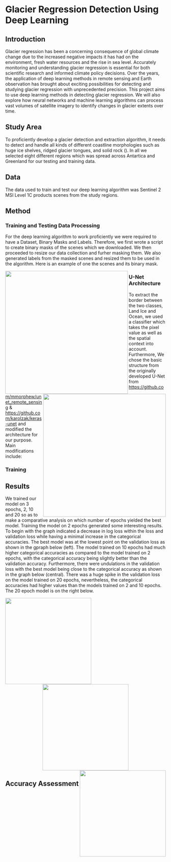 # Glacier Regression Detection Using Deep Learning

## Introduction
Glacier regression has been a concerning consequence of global climate change due to the increased negative impacts it has had on the environment, fresh water resources and the rise in sea level. Accurately monitoring and understanding glacier regression is essential for both scientific research and informed climate policy decisions. Over the years, the application of deep learning methods in remote sensing and Earth observation has brought about exciting possibilities for detecting and studying glacier regression with unprecedented precision. 
This project aims to use deep learning methods in detecting glacier regression. We will also explore how neural networks and machine learning algorithms can process vast volumes of satellite imagery to identify changes in glacier extents over time.

## Study Area
To proficiently develop a glacier detection and extraction algorithm, it needs to detect and handle all kinds of different coastline morphologies such as huge ice shelves, ridged glacier tongues, and solid rock (). In all we selected eight different regions which was spread across Antartica and Greenland for our testing and training data.

## Data 
The data used to train and test our deep learning algorithm was Sentinel 2 MSI Level 1C products scenes from the study regions.

## Method
### Training and Testing Data Processing
For the deep learning algorithm to work proficiently we were required to have a Dataset, Binary Masks and Labels. Therefore, we first wrote a script to create binary masks of the scenes which we downloaded. We then proceeded to resize our data collection and furher masking them. We also generated labels from the masked scenes and resized them to be used in the algorithm. Here is an example of one the scenes and its binary mask.

<p align="center">
  <img src="https://github.com/Christobaltobbin/Drought_Assessment/assets/116877317/94d853fd-7f73-47d2-8580-841dafadbd11.png" align="left" width="385" height="385">
  <img src="https://github.com/Christobaltobbin/Drought_Assessment/assets/116877317/a4914c84-0a10-47cd-bfb9-d11b5ba41b3c.png" align="right" width="385" height="385">
</p>



### U-Net Architecture
To extract the border between the two classes, Land Ice and Ocean, we used a classifier which takes the pixel value as well as the spatial context into account. Furthermore, We chose the basic structure from the originally developed U-Net from https://github.com/mmorphew/unet_remote_sensing & https://github.com/karolzak/keras-unet and modified the architecture for our purpose. Main modifications include:

### Training

## Results
We trained our model on 3 epochs, 2, 10 and 20 so as to make a comparative analysis on which number of epochs yielded the best model. Training the model on 2 epochs generated some interesting results. To begin with the graph indicated a decrease in log loss within the loss and validation loss while having a minimal increase in the categorical accuracies. The best model was at the lowest point on the validation loss as shown in the gpraph below (left). The model trained on 10 epochs had much higher categorical accuracies as compared to the model trained on 2 epochs, with the categorical accuracy being slightly better than the validation accuracy. Furthermore, there were undulations in the validation loss with the best model being close to the categorical accuracy as shown in the graph below (central).  There was a huge spike in the validation loss on the model trained on 20 epochs, nevertheless, the categorical accuracies had higher values than the models trained on 2 and 10 epochs. The 20 epoch model is on the right below.

<p align="center">
  <img src="https://github.com/Christobaltobbin/Classification-Land_cover_Analysis/assets/116877317/401a8583-5226-46fe-8725-08603b09b483.png" align="left" width="270" height="270">
  <img src="https://github.com/Christobaltobbin/Classification-Land_cover_Analysis/assets/116877317/5fca4542-0938-4aad-a541-5916d5e6962b.png" align="center" width="270" height="270">
  <img src="https://github.com/Christobaltobbin/Classification-Land_cover_Analysis/assets/116877317/73776bda-e75b-4676-aa0e-949eb4797558.png" align="right" width="270" height="270">
</p>


## Accuracy Assessment
